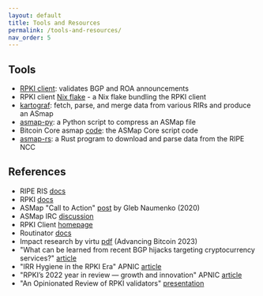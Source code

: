 ```yaml
---
layout: default
title: Tools and Resources
permalink: /tools-and-resources/
nav_order: 5
---
```


## Tools

- [RPKI client](https://github.com/rpki-client/rpki-client-portable): validates BGP and ROA announcements
- RPKI client [Nix flake](https://github.com/fjahr/rpki-client-nix) - a Nix flake bundling the RPKI client
- [kartograf](https://github.com/fjahr/kartograf): fetch, parse, and merge data from various RIRs and produce an ASmap
- [asmap-py](https://github.com/sipa/asmap/blob/nextgen/asmap.py): a Python script to compress an ASMap file
- Bitcoin Core asmap [code](https://github.com/bitcoin/bitcoin/blob/master/contrib/seeds/asmap.py): the ASMap Core script code
- [asmap-rs](https://github.com/rrybarczyk/asmap-rs/tree/master): a Rust program to download and parse data from the RIPE NCC

## References

- RIPE RIS [docs](https://ris.ripe.net/docs/mrt/)
- RPKI [docs](https://rpki.readthedocs.io/en/latest/about/introduction.html#about-resource-public-key-infrastructure)
- ASMap "Call to Action" [post](https://blog.bitmex.com/call-to-action-testing-and-improving-asmap/) by Gleb Naumenko (2020)
- ASMap IRC [discussion](https://bitcoin-irc.chaincode.com/bitcoin-core-dev/2021-11-11#736102)
- RPKI Client [homepage](https://www.rpki-client.org/)
- Routinator [docs](https://routinator.docs.nlnetlabs.nl/en/stable/installation.html)
- Impact research by virtu [pdf](https://github.com/virtu/talks/blob/master/2023-03-02-advancing-bitcoin/slides.pdf) (Advancing Bitcoin 2023)
- "What can be learned from recent BGP hijacks targeting cryptocurrency services?" [article](https://www.kentik.com/blog/bgp-hijacks-targeting-cryptocurrency-services/)
- "IRR Hygiene in the RPKI Era" APNIC [article](https://blog.apnic.net/2022/04/07/irr-hygiene-in-the-rpki-era/)
- "RPKI’s 2022 year in review — growth and innovation" APNIC [article](https://blog.apnic.net/2023/01/18/rpkis-2022-year-in-review-growth-and-innovation/)
- "An Opinionated Review of RPKI validators" [presentation](https://ripe85.ripe.net/presentations/25-rpki-validators-ripe85.pdf)

